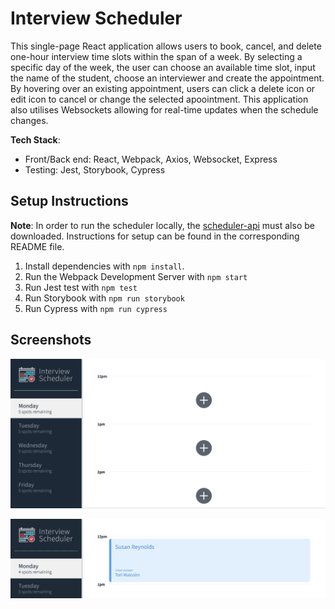 # Interview Scheduler
This single-page React application allows users to book, cancel, and delete one-hour interview time slots within the span of a week. By selecting a specific day of the week, the user can choose an available time slot, input the name of the student, choose an interviewer and create the appointment. By hovering over an existing appointment, users can click a delete icon or edit icon to cancel or change the selected apoointment. This application also utilises Websockets allowing for real-time updates when the schedule changes.

**Tech Stack**: 
- Front/Back end: React, Webpack, Axios, Websocket, Express
- Testing: Jest, Storybook, Cypress

## Setup Instructions

**Note**: In order to run the scheduler locally, the [scheduler-api](https://github.com/anniekao/scheduler-api) must also be downloaded. Instructions for setup can be found in the corresponding README file.

1. Install dependencies with `npm install`.
2. Run the Webpack Development Server with `npm start`
3. Run Jest test with `npm test`
4. Run Storybook with `npm run storybook`
5. Run Cypress with `npm run cypress`

## Screenshots

![Creating an appointment](https://github.com/anniekao/scheduler/blob/master/public/feature-gifs/feature-create.gif)

![Error handling](https://github.com/anniekao/scheduler/blob/master/public/feature-gifs/feature-error.gif)



